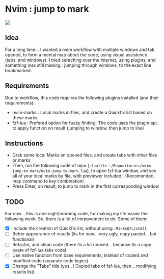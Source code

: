 # Nvim : jump to mark

![](example.gif)

## Idea

For a long time... I wanted a nvim workflow with mulitple windows and tab opened, to form a mental map about the code, using visual assistence (tabs, and windows).
I tried seraching over the internet, using plugins, and something was still missing : jumping through windows, to the exact line bookmarked.

## Requirements

Due to workflow, this code requires the following plugins installed (and their requirements):

* nvim-marks : Local marks in files, and create a Quickfix list based on these marks
* fzf-lua : Prefered option for fuzzy finding. The code uses the plugin api, to apply function on result (jumping to window, then jump to line)

## Instructions

* Grab some local Marks on opened files, and create tabs with other files or marks
* Then, run the following code of repo (`:luafile ~/Repositories/nvim-jump-to-mark/nvim-jump-to-mark.lua`), to open fzf-lua window, and see all of your local marks by file, with previewer included!. (Recomended, map command to key combination)
* Press Enter, on result, to jump to mark in the first corresponding window

## TODO

For now... this is one night/morning code, for making my life easier the following week. So, there is a lot of imrpovement to do. Some of them:
* [X] Include the creation of Quickfix list, without using `:MarksQFListAll`
* [ ] Better appearance of resutls (its for now... very ugly, copy pasted... but functional)
* [ ] Refactor, and clean code (there its a lot unused... because its a copy paste of fzf-lua tabs code)
* [ ] Use native function from base requirements, instead of copied and modified code (separate code logics)
* [X] Change the "Tabs" title (yes.. I Copied tabs of fzf-lua, then... modifying results list)
